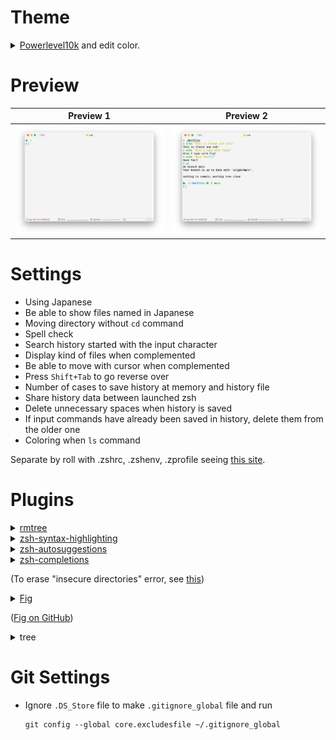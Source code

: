 # Theme

<details><summary><a href="https://github.com/romkatv/powerlevel10k">Powerlevel10k</a> and edit color.</summary>

```shell
brew install romkatv/powerlevel10k/powerlevel10k
# echo "source $(brew --prefix)/opt/powerlevel10k/powerlevel10k.zsh-theme" >>~/.dots/zsh/.zshrc
```

</details>

# Preview

| Preview 1                                    | Preview 2                                    |
| -------------------------------------------- | -------------------------------------------- |
| ![Preview 1](Images/Preview/Preview%201.png) | ![Preview 2](Images/Preview/Preview%202.png) |

# Settings

-   Using Japanese
-   Be able to show files named in Japanese
-   Moving directory without `cd` command
-   Spell check
-   Search history started with the input character
-   Display kind of files when complemented
-   Be able to move with cursor when complemented
-   Press `Shift+Tab` to go reverse over
-   Number of cases to save history at memory and history file
-   Share history data between launched zsh
-   Delete unnecessary spaces when history is saved
-   If input commands have already been saved in history, delete them from the older one
-   Coloring when `ls` command

Separate by roll with .zshrc, .zshenv, .zprofile seeing [this site](https://kitakitabauer.hatenablog.com/entry/2016/09/13/173456).

# Plugins

<details><summary><a href="https://github.com/beeftornado/homebrew-rmtree">rmtree</a></summary>

```shell
brew tap beeftornado/rmtree
```

</details>

<details><summary><a href="https://github.com/zsh-users/zsh-syntax-highlighting">zsh-syntax-highlighting</a></summary>

```shell
brew install zsh-syntax-highlighting
```

</details>

<details><summary><a href="https://github.com/zsh-users/zsh-autosuggestions">zsh-autosuggestions</a></summary>

```shell
brew install zsh-autosuggestions
```

</details>

<details><summary><a href="https://github.com/zsh-users/zsh-completions">zsh-completions</a>

(To erase "insecure directories" error, see [this](https://qiita.com/riku929hr/items/d2a15276e94bd2b11e75))</summary>

```shell
brew install zsh-completions
```

</details>

<details><summary><a href="https://fig.io">Fig</a>

([Fig on GitHub](https://github.com/withfig))</summary>

```shell
brew install fig
```

</details>

<details><summary>tree</summary>

```shell
brew install tree
```

</details>

# Git Settings

-   Ignore `.DS_Store` file to make `.gitignore_global` file and run
    ```shell
    git config --global core.excludesfile ~/.gitignore_global
    ```

